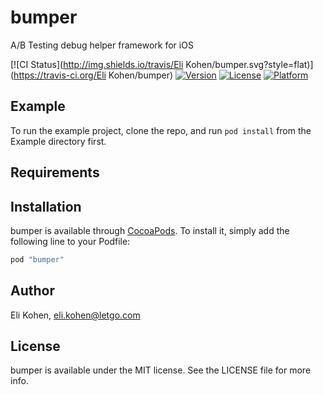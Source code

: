 # bumper
A/B Testing debug helper framework for iOS

[![CI Status](http://img.shields.io/travis/Eli Kohen/bumper.svg?style=flat)](https://travis-ci.org/Eli Kohen/bumper)
[![Version](https://img.shields.io/cocoapods/v/bumper.svg?style=flat)](http://cocoapods.org/pods/bumper)
[![License](https://img.shields.io/cocoapods/l/bumper.svg?style=flat)](http://cocoapods.org/pods/bumper)
[![Platform](https://img.shields.io/cocoapods/p/bumper.svg?style=flat)](http://cocoapods.org/pods/bumper)

## Example

To run the example project, clone the repo, and run `pod install` from the Example directory first.

## Requirements

## Installation

bumper is available through [CocoaPods](http://cocoapods.org). To install
it, simply add the following line to your Podfile:

```ruby
pod "bumper"
```

## Author

Eli Kohen, eli.kohen@letgo.com

## License

bumper is available under the MIT license. See the LICENSE file for more info.
